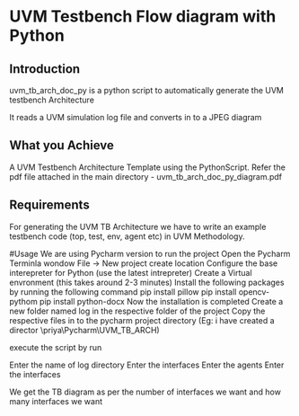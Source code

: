 # UVM Testbench Flow diagram with Python 
  
## Introduction 
  uvm_tb_arch_doc_py is a python script to automatically generate the UVM testbench Architecture
  
  It reads a UVM simulation log file and converts in to a JPEG  diagram 

## What you Achieve
  A UVM Testbench Architecture Template using the PythonScript.
  Refer the pdf file attached in the main directory - uvm_tb_arch_doc_py_diagram.pdf
  
## Requirements
  For generating the UVM TB Architecture we have to write an example testbench code (top, test, env, agent etc) in UVM Methodology.


#Usage
We are using Pycharm version to run the project 
Open the Pycharm Terminla wondow
File -> New project
create location 
Configure the base interepreter for Python (use the latest intrepreter)
Create a Virtual envronment (this takes around 2-3 minutes)
Install the following packages by running the following command
pip install pillow
pip install opencv-pythom
pip install python-docx
Now the installation is completed 
Create a new folder named log in the respective folder of the project
Copy the respective files in to the pycharm project directory (Eg: i have created a director \priya\Pycharm\UVM_TB_ARCH)

execute the script by run 

Enter the name of log directory
Enter the interfaces
Enter the agents
Enter the interfaces 

We get the TB diagram as per the number of interfaces we want and how many interfaces we want 

